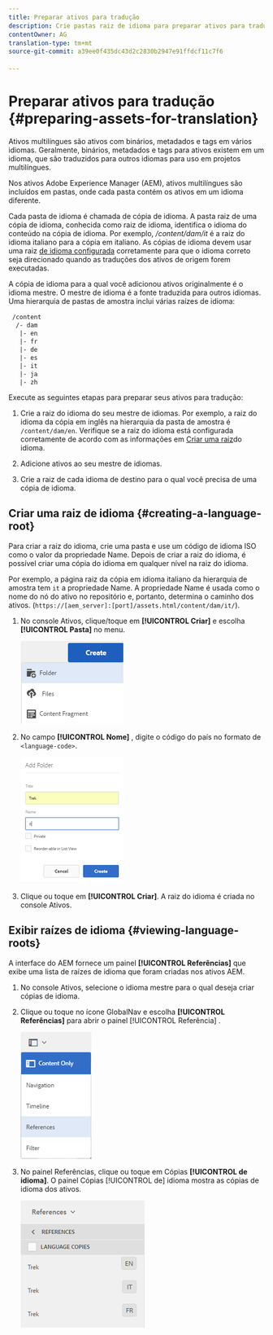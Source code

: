```yaml
---
title: Preparar ativos para tradução
description: Crie pastas raiz de idioma para preparar ativos para tradução para suportar ativos multilíngues.
contentOwner: AG
translation-type: tm+mt
source-git-commit: a39ee0f435dc43d2c2830b2947e91ffdcf11c7f6

---
```



# Preparar ativos para tradução {#preparing-assets-for-translation}

Ativos multilíngues são ativos com binários, metadados e tags em vários idiomas. Geralmente, binários, metadados e tags para ativos existem em um idioma, que são traduzidos para outros idiomas para uso em projetos multilíngues.

Nos ativos Adobe Experience Manager (AEM), ativos multilíngues são incluídos em pastas, onde cada pasta contém os ativos em um idioma diferente.

Cada pasta de idioma é chamada de cópia de idioma. A pasta raiz de uma cópia de idioma, conhecida como raiz de idioma, identifica o idioma do conteúdo na cópia de idioma. Por exemplo, */content/dam/it* é a raiz do idioma italiano para a cópia em italiano. As cópias de idioma devem usar uma raiz [de idioma configurada](preparing-assets-for-translation.md#creating-a-language-root) corretamente para que o idioma correto seja direcionado quando as traduções dos ativos de origem forem executadas.

A cópia de idioma para a qual você adicionou ativos originalmente é o idioma mestre. O mestre de idioma é a fonte traduzida para outros idiomas. Uma hierarquia de pastas de amostra inclui várias raízes de idioma:

```
 /content
  /- dam
   |- en
   |- fr
   |- de
   |- es
   |- it
   |- ja
   |- zh
```

Execute as seguintes etapas para preparar seus ativos para tradução:

1. Crie a raiz do idioma do seu mestre de idiomas. Por exemplo, a raiz do idioma da cópia em inglês na hierarquia da pasta de amostra é `/content/dam/en`. Verifique se a raiz do idioma está configurada corretamente de acordo com as informações em [Criar uma raiz](preparing-assets-for-translation.md#creating-a-language-root)do idioma.

1. Adicione ativos ao seu mestre de idiomas.
1. Crie a raiz de cada idioma de destino para o qual você precisa de uma cópia de idioma.

## Criar uma raiz de idioma {#creating-a-language-root}

Para criar a raiz do idioma, crie uma pasta e use um código de idioma ISO como o valor da propriedade Name. Depois de criar a raiz do idioma, é possível criar uma cópia do idioma em qualquer nível na raiz do idioma.

Por exemplo, a página raiz da cópia em idioma italiano da hierarquia de amostra tem `it` a propriedade Name. A propriedade Name é usada como o nome do nó do ativo no repositório e, portanto, determina o caminho dos ativos. (`https://[aem_server]:[port]/assets.html/content/dam/it/`).

1. No console Ativos, clique/toque em **[!UICONTROL Criar]** e escolha **[!UICONTROL Pasta]** no menu.

   ![Criar pasta](assets/Create-folder.png)

1. No campo **[!UICONTROL Nome]** , digite o código do país no formato de `<language-code>`.

   ![Adicionar código de idioma na pasta](assets/Add-language-code-in-folder.png)

1. Clique ou toque em **[!UICONTROL Criar]**. A raiz do idioma é criada no console Ativos.

## Exibir raízes de idioma {#viewing-language-roots}

A interface do AEM fornece um painel **[!UICONTROL Referências]** que exibe uma lista de raízes de idioma que foram criadas nos ativos AEM.

1. No console Ativos, selecione o idioma mestre para o qual deseja criar cópias de idioma.
1. Clique ou toque no ícone GlobalNav e escolha **[!UICONTROL Referências]** para abrir o painel [!UICONTROL Referência] .

   ![chlimage_1-122](assets/chlimage_1-122.png)

1. No painel Referências, clique ou toque em Cópias **[!UICONTROL de idioma]**. O painel Cópias [!UICONTROL de] idioma mostra as cópias de idioma dos ativos.

   ![chlimage_1-123](assets/chlimage_1-123.png)

